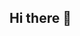 ## Hi there 👋

<!--
**mizzunet/mizzunet** is a ✨ _special_ ✨ repository because its `README.md` (this file) appears on your GitHub profile.

Here are some ideas to get you started:
[![MSHB profile views](https://u8views.com/api/v1/github/profiles/10193999/views/day-week-month-total-count.svg)](https://u8views.com/github/mizzunet)

- 🔭 I’m currently working on ...
- 🌱 I’m currently learning ...
- 👯 I’m looking to collaborate on ...
- 🤔 I’m looking for help with ...
- 💬 Ask me about ...
- 📫 How to reach me: ...
- 😄 Pronouns: ...
- ⚡ Fun fact: ...
-->
